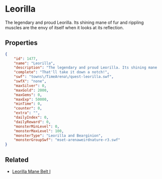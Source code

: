 # Leorilla

The legendary and proud Leorilla. Its shining mane of fur and rippling muscles are the envy of itself when it looks at its reflection.

## Properties

```json
{
    "id": 1477,
    "name": "Leorilla",
    "description": "The legendary and proud Leorilla. Its shining mane of fur and rippling muscles are the envy of itself when it looks at its reflection.",
    "complete": "That'll take it down a notch!",
    "swf": "towns\/TimeArena\/quest-leorilla.swf",
    "swfX": "none",
    "maxSilver": 0,
    "maxGold": 2000,
    "maxGems": 0,
    "maxExp": 50000,
    "minTime": 0,
    "counter": 0,
    "extra": "",
    "dailyIndex": 0,
    "dailyReward": 0,
    "monsterMinLevel": 0,
    "monsterMaxLevel": 100,
    "monsterType": "Leorilla and Bearginion",
    "monsterGroupSwf": "mset-arenaweirdnature-r3.swf"
}
```

## Related

- [Leorilla Mane Belt I](../items/17824-leorilla-mane-belt-i.md)

